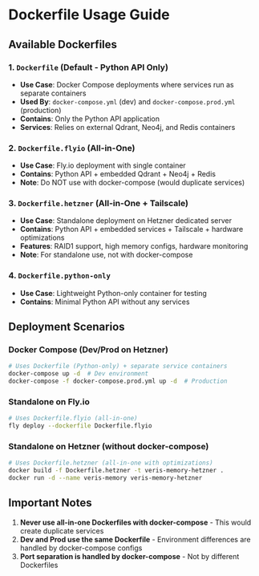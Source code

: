 # Dockerfile Usage Guide

## Available Dockerfiles

### 1. `Dockerfile` (Default - Python API Only)
- **Use Case**: Docker Compose deployments where services run as separate containers
- **Used By**: `docker-compose.yml` (dev) and `docker-compose.prod.yml` (production)
- **Contains**: Only the Python API application
- **Services**: Relies on external Qdrant, Neo4j, and Redis containers

### 2. `Dockerfile.flyio` (All-in-One)
- **Use Case**: Fly.io deployment with single container
- **Contains**: Python API + embedded Qdrant + Neo4j + Redis
- **Note**: Do NOT use with docker-compose (would duplicate services)

### 3. `Dockerfile.hetzner` (All-in-One + Tailscale)
- **Use Case**: Standalone deployment on Hetzner dedicated server
- **Contains**: Python API + embedded services + Tailscale + hardware optimizations
- **Features**: RAID1 support, high memory configs, hardware monitoring
- **Note**: For standalone use, not with docker-compose

### 4. `Dockerfile.python-only`
- **Use Case**: Lightweight Python-only container for testing
- **Contains**: Minimal Python API without any services

## Deployment Scenarios

### Docker Compose (Dev/Prod on Hetzner)
```bash
# Uses Dockerfile (Python-only) + separate service containers
docker-compose up -d  # Dev environment
docker-compose -f docker-compose.prod.yml up -d  # Production
```

### Standalone on Fly.io
```bash
# Uses Dockerfile.flyio (all-in-one)
fly deploy --dockerfile Dockerfile.flyio
```

### Standalone on Hetzner (without docker-compose)
```bash
# Uses Dockerfile.hetzner (all-in-one with optimizations)
docker build -f Dockerfile.hetzner -t veris-memory-hetzner .
docker run -d --name veris-memory veris-memory-hetzner
```

## Important Notes

1. **Never use all-in-one Dockerfiles with docker-compose** - This would create duplicate services
2. **Dev and Prod use the same Dockerfile** - Environment differences are handled by docker-compose configs
3. **Port separation is handled by docker-compose** - Not by different Dockerfiles